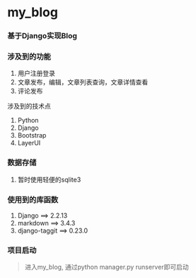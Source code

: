 # my_blog
### 基于Django实现Blog
### 涉及到的功能
1. 用户注册登录
2. 文章发布，编辑，文章列表查询，文章详情查看
3. 评论发布


涉及到的技术点
1. Python
2. Django
3. Bootstrap
4. LayerUI

### 数据存储
1. 暂时使用轻便的sqlite3

### 使用到的库函数
1. Django ==> 2.2.13
2. markdown ==> 3.4.3
3. django-taggit ==> 0.23.0


### 项目启动
> 进入my_blog, 通过python manager.py runserver即可启动